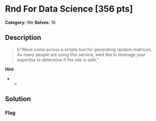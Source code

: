 # Rnd For Data Science [356 pts]

**Category:** We
**Solves:** 16

## Description
>b"Weve come across a simple tool for generating random matrices. As many people are using this service, wed like to leverage your expertise to determine if the site is safe."

**Hint**
* -

## Solution

### Flag

